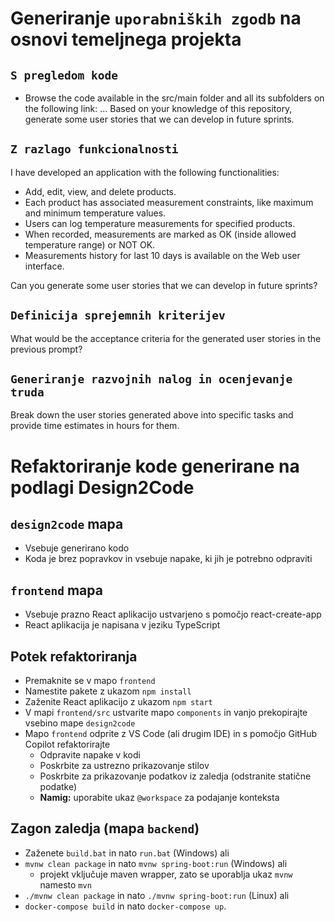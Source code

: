 # Generiranje `uporabniških zgodb` na osnovi temeljnega projekta

## `S pregledom kode`
- Browse the code available in the src/main folder and all its subfolders on the following link: ... Based on your knowledge of this repository, generate some user stories that we can develop in future sprints.

## `Z razlago funkcionalnosti`
I have developed an application with the following functionalities:
 - Add, edit, view, and delete products.
 - Each product has associated measurement constraints, like maximum and minimum temperature values.
 - Users can log temperature measurements for specified products.
 - When recorded, measurements are marked as OK (inside allowed temperature range) or NOT OK.
- Measurements history for last 10 days is available on the Web user interface.

Can you generate some user stories that we can develop in future sprints?

## `Definicija sprejemnih kriterijev`
What would be the acceptance criteria for the generated user stories in the previous prompt?

## `Generiranje razvojnih nalog in ocenjevanje truda`
Break down the user stories generated above into specific tasks and provide time estimates in hours for them.


# Refaktoriranje kode generirane na podlagi Design2Code  

## `design2code` mapa
 - Vsebuje generirano kodo
 - Koda je brez popravkov in vsebuje napake, ki jih je potrebno odpraviti

## `frontend` mapa
 - Vsebuje prazno React aplikacijo ustvarjeno s pomočjo react-create-app
 - React aplikacija je napisana v jeziku TypeScript

## Potek refaktoriranja
 - Premaknite se v mapo `frontend`
 - Namestite pakete z ukazom `npm install`
 - Zaženite React aplikacijo z ukazom `npm start`
 - V mapi `frontend/src` ustvarite mapo `components` in vanjo prekopirajte vsebino mape `design2code`
 - Mapo `frontend` odprite z VS Code (ali drugim IDE) in s pomočjo GitHub Copilot refaktorirajte
   - Odpravite napake v kodi
   - Poskrbite za ustrezno prikazovanje stilov
   - Poskrbite za prikazovanje podatkov iz zaledja (odstranite statične podatke)
   - **Namig:** uporabite ukaz `@workspace` za podajanje konteksta

## Zagon zaledja (mapa `backend`)
 - Zaženete `build.bat` in nato `run.bat` (Windows) ali
 - `mvnw clean package` in nato `mvnw spring-boot:run` (Windows) ali
   - projekt vključuje maven wrapper, zato se uporablja ukaz `mvnw` namesto `mvn`
 - `./mvnw clean package` in nato `./mvnw spring-boot:run` (Linux) ali
 - `docker-compose build` in nato `docker-compose up`.



